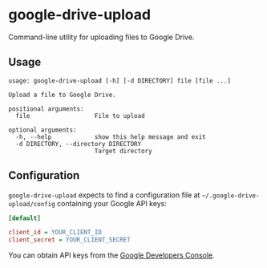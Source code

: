google-drive-upload
===================

Command-line utility for uploading files to Google Drive.

Usage
-----

```
usage: google-drive-upload [-h] [-d DIRECTORY] file [file ...]

Upload a file to Google Drive.

positional arguments:
  file                  File to upload

optional arguments:
  -h, --help            show this help message and exit
  -d DIRECTORY, --directory DIRECTORY
                        Target directory
```

Configuration
-------------

`google-drive-upload` expects to find a configuration file at `~/.google-drive-upload/config` containing your Google API keys:


```ini
[default]

client_id = YOUR_CLIENT_ID
client_secret = YOUR_CLIENT_SECRET
```

You can obtain API keys from the [Google Developers Console](https://code.google.com/apis/console).